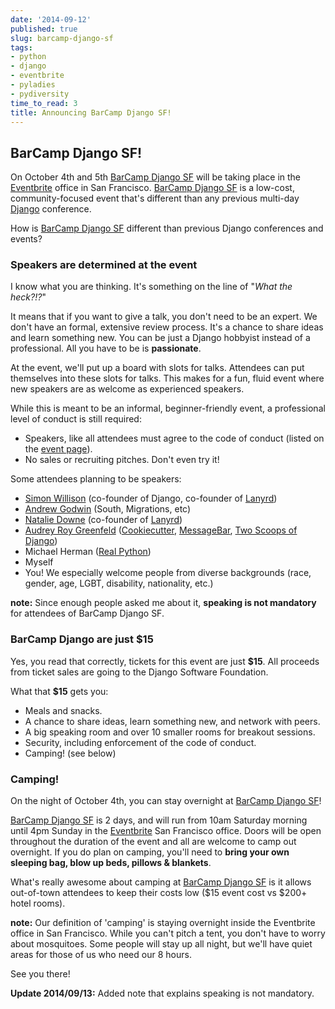 ```yaml
---
date: '2014-09-12'
published: true
slug: barcamp-django-sf
tags:
- python
- django
- eventbrite
- pyladies
- pydiversity
time_to_read: 3
title: Announcing BarCamp Django SF!
---
```


## BarCamp Django SF!

On October 4th and 5th [BarCamp Django
SF](https://barcampdjangosf.eventbrite.com) will be taking place in the
[Eventbrite](https://eventbrite.com) office in San Francisco. [BarCamp
Django SF](https://barcampdjangosf.eventbrite.com) is a low-cost,
community-focused event that's different than any previous multi-day
[Django](https://djangoproject.com) conference.

How is [BarCamp Django SF](https://barcampdjangosf.eventbrite.com)
different than previous Django conferences and events?

### Speakers are determined at the event

I know what you are thinking. It's something on the line of "*What the
heck?!?*"

It means that if you want to give a talk, you don't need to be an
expert. We don't have an formal, extensive review process. It's a
chance to share ideas and learn something new. You can be just a Django
hobbyist instead of a professional. All you have to be is
**passionate**.

At the event, we'll put up a board with slots for talks. Attendees can
put themselves into these slots for talks. This makes for a fun, fluid
event where new speakers are as welcome as experienced speakers.

While this is meant to be an informal, beginner-friendly event, a
professional level of conduct is still required:

-   Speakers, like all attendees must agree to the code of
    conduct (listed on the [event page](https://barcampdjangosf.eventbrite.com)).
-   No sales or recruiting pitches. Don't even try it!

Some attendees planning to be speakers:

-   [Simon Willison](https://twitter.com/simonw) (co-founder of Django,
    co-founder of [Lanyrd](https://lanyrd.com/))
-   [Andrew Godwin](https://twitter.com/andrewgodwin) (South,
    Migrations, etc)
-   [Natalie Downe](https://twitter.com/natbat) (co-founder of
    [Lanyrd](https://lanyrd.com/))
-   [Audrey Roy Greenfeld](audrey.feldroy.com)
    ([Cookiecutter](github.com/audreyr/cookiecutter),
    [MessageBar](https://github.com/audreyr/messagebar), [Two Scoops of
    Django](https://feldroy.com/products/two-scoops-of-django-1-6))
-   Michael Herman ([Real Python](https://twitter.com/realpython))
-   Myself
-   You! We especially welcome people from diverse backgrounds (race,
    gender, age, LGBT, disability, nationality, etc.)

**note:** Since enough people asked me about it, **speaking is not
mandatory** for attendees of BarCamp Django SF.

### BarCamp Django are just $15

Yes, you read that correctly, tickets for this event are just **$15**.
All proceeds from ticket sales are going to the Django Software
Foundation.

What that **$15** gets you:

-   Meals and snacks.
-   A chance to share ideas, learn something new, and network with
    peers.
-   A big speaking room and over 10 smaller rooms for breakout sessions.
-   Security, including enforcement of the code of conduct.
-   Camping! (see below)

### Camping!

On the night of October 4th, you can stay overnight at [BarCamp Django
SF](https://barcampdjangosf.eventbrite.com)!

[BarCamp Django SF](https://barcampdjangosf.eventbrite.com) is 2 days,
and will run from 10am Saturday morning until 4pm Sunday in the
[Eventbrite](https://eventbrite.com) San Francisco office. Doors will be
open throughout the duration of the event and all are welcome to camp
out overnight. If you do plan on camping, you'll need to **bring your
own sleeping bag, blow up beds, pillows & blankets**.

What's really awesome about camping at [BarCamp Django
SF](https://barcampdjangosf.eventbrite.com) is it allows out-of-town
attendees to keep their costs low ($15 event cost vs $200+ hotel
rooms).

**note:** Our definition of 'camping' is staying overnight inside the
Eventbrite office in San Francisco. While you can't pitch a tent, you
don't have to worry about mosquitoes. Some people will stay up all
night, but we'll have quiet areas for those of us who need our 8 hours.

See you there!

**Update 2014/09/13:** Added note that explains speaking is not
mandatory.
